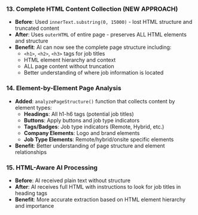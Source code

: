 ### 13. Complete HTML Content Collection (NEW APPROACH)
- **Before**: Used `innerText.substring(0, 15000)` - lost HTML structure and truncated content
- **After**: Uses `outerHTML` of entire page - preserves ALL HTML elements and structure
- **Benefit**: AI can now see the complete page structure including:
  - `<h1>`, `<h2>`, `<h3>` tags for job titles
  - HTML element hierarchy and context
  - ALL page content without truncation
  - Better understanding of where job information is located

### 14. Element-by-Element Page Analysis
- **Added**: `analyzePageStructure()` function that collects content by element types:
  - **Headings**: All h1-h6 tags (potential job titles)
  - **Buttons**: Apply buttons and job type indicators
  - **Tags/Badges**: Job type indicators (Remote, Hybrid, etc.)
  - **Company Elements**: Logo and brand elements
  - **Job Type Elements**: Remote/hybrid/onsite specific elements
- **Benefit**: Better understanding of page structure and element relationships

### 15. HTML-Aware AI Processing
- **Before**: AI received plain text without structure
- **After**: AI receives full HTML with instructions to look for job titles in heading tags
- **Benefit**: More accurate extraction based on HTML element hierarchy and importance
